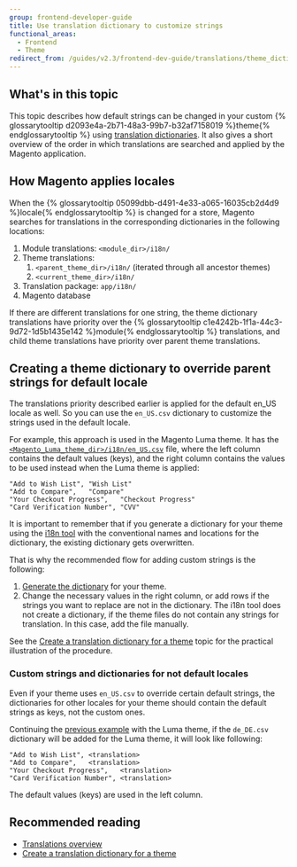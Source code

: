 ```yaml
---
group: frontend-developer-guide
title: Use translation dictionary to customize strings
functional_areas:
  - Frontend
  - Theme
redirect_from: /guides/v2.3/frontend-dev-guide/translations/theme_dictionary.html
---
```


## What's in this topic

This topic describes how default strings can be changed in your custom {% glossarytooltip d2093e4a-2b71-48a3-99b7-b32af7158019 %}theme{% endglossarytooltip %} using [translation dictionaries]. It also gives a short overview of the order in which translations are searched and applied by the Magento application.

## How Magento applies locales

When the {% glossarytooltip 05099dbb-d491-4e33-a065-16035cb2d4d9 %}locale{% endglossarytooltip %} is changed for a store, Magento searches for translations in the corresponding dictionaries in the following locations:

1. Module translations: `<module_dir>/i18n/`
2. Theme translations: 
   1. `<parent_theme_dir>/i18n/` (iterated through all ancestor themes)
   2. `<current_theme_dir>/i18n/`
3. Translation package: `app/i18n/`
4. Magento database

If there are different translations for one string, the theme dictionary translations have priority over the {% glossarytooltip c1e4242b-1f1a-44c3-9d72-1d5b1435e142 %}module{% endglossarytooltip %} translations, and child theme translations have priority over parent theme translations.

## Creating a theme dictionary to override parent strings for default locale

The translations priority described earlier is applied for the default en_US locale as well. So you can use the `en_US.csv` dictionary to customize the strings used in the default locale.

For example, this approach is used in the Magento Luma theme. It has the [`<Magento_Luma_theme_dir>/i18n/en_US.csv`] file, where the left column contains the default values (keys), and the right column contains the values to be used instead when the Luma theme is applied:

```text
"Add to Wish List",	"Wish List"
"Add to Compare",	"Compare"
"Your Checkout Progress",	"Checkout Progress"
"Card Verification Number",	"CVV"
```

It is important to remember that if you generate a dictionary for your theme using the [i18n tool] with the conventional names and locations for the dictionary, the existing dictionary gets overwritten. 

That is why the recommended flow for adding custom strings is the following:

1. [Generate the dictionary] for your theme.
2. Change the necessary values in the right column, or add rows if the strings you want to replace are not in the dictionary. The i18n tool does not create a dictionary, if the theme files do not contain any strings for translation. In this case, add the file manually. 

See the [Create a translation dictionary for a theme] topic for the practical illustration of the  procedure.

### Custom strings and dictionaries for not default locales

Even if your theme uses `en_US.csv` to override certain default strings, the dictionaries for other locales for your theme should contain the default strings as keys, not the custom ones. 

Continuing the [previous example](#luma_example) with the Luma theme, if the `de_DE.csv` dictionary will be added for the Luma theme, it will look like following:

```text
"Add to Wish List",	<translation>
"Add to Compare",	<translation>
"Your Checkout Progress",	<translation>
"Card Verification Number",	<translation>
```

The default values (keys) are used in the left column.

## Recommended reading

* [Translations overview]({{page.baseurl}}/frontend-development/translations.html)
* [Create a translation dictionary for a theme]

[translation dictionaries]: {{page.baseurl}}/frontend-development/translations.html#translate_terms

[`<magento_luma_theme_dir>/i18n/en_us.csv`]: {{site.mage2000url}}app/design/frontend/Magento/luma/i18n/en_US.csv

[i18n tool]: {{page.baseurl}}/configure/command-line/localization.html#config-cli-subcommands-xlate-dict

[generate the dictionary]: {{page.baseurl}}/configure/command-line/localization.html#config-cli-subcommands-xlate-dict

[create a translation dictionary for a theme]: {{page.baseurl}}/frontend-development/translations/create-dictionary.html

